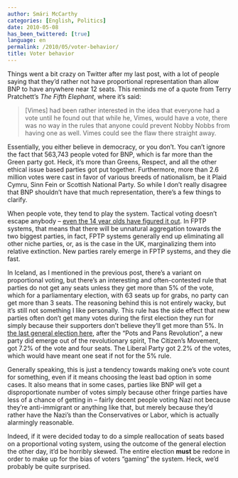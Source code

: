 ```yaml
---
author: Smári McCarthy
categories: [English, Politics]
date: 2010-05-08
has_been_twittered: [true]
language: en
permalink: /2010/05/voter-behavior/
title: Voter behavior
---
```

<p class="wp-flattr-button">
  <a class="FlattrButton" style="display:none;" href="http://www.smarimccarthy.is/2010/05/voter-behavior/" title="Voter behavior" rev="flattr;uid:smarimc;language:en_GB;category:text;button:compact;">Things went a bit crazy on Twitter after my last post, with a lot of people saying that they'd rather not have proportional representation than allow BNP to have anywhere near 12 seats. This reminds me of a quote from Terry Pratchett's The Fifth Elephant, where it's said: [Vimes] had been rather interested in the idea that everyone had a vote until he found out that while he, Vimes, would have a vote, there was no way in the rules that anyone could prevent Nobby Nobbs from having one as well. Vimes could see the flaw there straight away. Essentially, you either believe in democracy, or you don't. You can't ignore the fact that 563,743 people voted for BNP, which is far more than the Green party got. Heck, it's more than Greens, Respect, and all the other ethical issue based parties got put together. Furthermore, more than 2.6 million votes were cast in favor of various breeds of nationalism, be it Plaid Cymru, Sinn Fein or Scottish National Party. So while I don't really disagree that BNP shouldn't have tha</a>
</p>

Things went a bit crazy on Twitter after my last post, with a lot of people saying that they&#8217;d rather not have proportional representation than allow BNP to have anywhere near 12 seats. This reminds me of a quote from Terry Pratchett&#8217;s *The Fifth Elephant*, where it&#8217;s said:

> [Vimes] had been rather interested in the idea that everyone had a vote until he found out that while he, Vimes, would have a vote, there was no way in the rules that anyone could prevent Nobby Nobbs from having one as well. Vimes could see the flaw there straight away.

Essentially, you either believe in democracy, or you don&#8217;t. You can&#8217;t ignore the fact that 563,743 people voted for BNP, which is far more than the Green party got. Heck, it&#8217;s more than Greens, Respect, and all the other ethical issue based parties got put together. Furthermore, more than 2.6 million votes were cast in favor of various breeds of nationalism, be it Plaid Cymru, Sinn Fein or Scottish National Party. So while I don&#8217;t really disagree that BNP shouldn&#8217;t have that much representation, there&#8217;s a few things to clarify.

When people vote, they tend to play the system. Tactical voting doesn&#8217;t escape anybody &#8211; [even the 14 year olds have figured it out][1]. In FPTP systems, that means that there will be unnatural aggregation towards the two biggest parties, in fact, FPTP systems generally end up eliminating all other niche parties, or, as is the case in the UK, marginalizing them into relative extinction. New parties rarely emerge in FPTP systems, and they die fast.

In Iceland, as I mentioned in the previous post, there&#8217;s a variant on proportional voting, but there&#8217;s an interesting and often-contested rule that parties do not get any seats unless they get more than 5% of the vote, which for a parliamentary election, with 63 seats up for grabs, no party can get more than 3 seats. The reasoning behind this is not entirely wacky, but it&#8217;s still not something I like personally. This rule has the side effect that new parties often don&#8217;t get many votes during the first election they run for simply because their supporters don&#8217;t believe they&#8217;ll get more than 5%. In [the last general election here][2], after the &#8220;Pots and Pans Revolution&#8221;, a new party did emerge out of the revolutionary spirit, The Citizen&#8217;s Movement, got 7.2% of the vote and four seats. The Liberal Party got 2.2% of the votes, which would have meant one seat if not for the 5% rule.

Generally speaking, this is just a tendency towards making one&#8217;s vote count for something, even if it means choosing the least bad option in some cases. It also means that in some cases, parties like BNP will get a disproportionate number of votes simply because other fringe parties have less of a chance of getting in &#8211; fairly decent people voting Nazi not because they&#8217;re anti-immigrant or anything like that, but merely because they&#8217;d rather have the Nazi&#8217;s than the Conservatives or Labor, which is actually alarmingly reasonable.

Indeed, if it were decided today to do a simple reallocation of seats based on a proportional voting system, using the outcome of the general election the other day, it&#8217;d be horribly skewed. The entire election **must** be redone in order to make up for the bias of voters &#8220;gaming&#8221; the system. Heck, we&#8217;d probably be quite surprised.

 [1]: http://www.localgov.co.uk/index.cfm?method=news.detail&id=88635
 [2]: http://en.wikipedia.org/wiki/Icelandic_parliamentary_election,_2009
